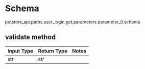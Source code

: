 # Schema
petstore_api.paths.user_login.get.parameters.parameter_0.schema

## validate method
Input Type | Return Type | Notes
------------ | ------------- | -------------
str | str |
